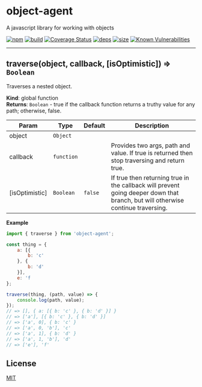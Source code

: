 # object-agent

A javascript library for working with objects

[![npm][npm]][npm-url]
[![build][build]][build-url]
[![Coverage Status](https://coveralls.io/repos/github/DarrenPaulWright/object-agent/badge.svg?branch=master)](https://coveralls.io/github/DarrenPaulWright/object-agent?branch=master)
[![deps][deps]][deps-url]
[![size][size]][size-url]
[![Known Vulnerabilities](https://snyk.io/test/github/DarrenPaulWright/object-agent/badge.svg?targetFile=package.json)](https://snyk.io/test/github/DarrenPaulWright/object-agent?targetFile=package.json)

---

<a name="traverse"></a>

## traverse(object, callback, [isOptimistic]) ⇒ <code>Boolean</code>
Traverses a nested object.

**Kind**: global function  
**Returns**: <code>Boolean</code> - true if the callback function returns a truthy value for any path; otherwise, false.  

| Param | Type | Default | Description |
| --- | --- | --- | --- |
| object | <code>Object</code> |  |  |
| callback | <code>function</code> |  | Provides two args, path and value. If true is returned then stop traversing and return true. |
| [isOptimistic] | <code>Boolean</code> | <code>false</code> | If true then returning true in the callback will prevent going deeper down that branch, but will otherwise continue traversing. |

**Example**  
``` javascriptimport { traverse } from 'object-agent';const thing = {    a: [{        b: 'c'    }, {        b: 'd'    }],    e: 'f};traverse(thing, (path, value) => {    console.log(path, value);});// => [], { a: [{ b: 'c' }, { b: 'd' }] }// => ['a'], [{ b: 'c' }, { b: 'd' }]// => ['a', 0], { b: 'c' }// => ['a', 0, 'b'], 'c'// => ['a', 1], { b: 'd' }// => ['a', 1, 'b'], 'd'// => ['e'], 'f'```

## License

[MIT](LICENSE.md)

[npm]: https://img.shields.io/npm/v/object-agent.svg
[npm-url]: https://npmjs.com/package/object-agent
[build]: https://travis-ci.org/DarrenPaulWright/object-agent.svg?branch=master
[build-url]: https://travis-ci.org/DarrenPaulWright/object-agent
[deps]: https://david-dm.org/darrenpaulwright/object-agent.svg
[deps-url]: https://david-dm.org/darrenpaulwright/object-agent
[size]: https://packagephobia.now.sh/badge?p=object-agent
[size-url]: https://packagephobia.now.sh/result?p=object-agent
